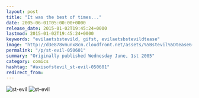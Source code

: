 ```yaml
---
layout: post
title: "It was the best of times..."
date: 2005-06-01T05:00:00+0000
release_date: 2015-01-02T19:45:24+0000
lastmod: 2015-01-02T19:45:24+0000
keywords: "evilaetsbstevild, gifst, evilaetsbstevildtease"
image: "http://d3e878vmunx8cm.cloudfront.net/assets/%5Bstevil%5Dtease6-01-05.gif"
permalink: "/p/st-evil-050601"
summary: "Originally published Wednesday June, 1st 2005"
category: comics
hashtag: "#axisofstevil_st-evil-050601"
redirect_from:
---
```


![st-evil](http://d3e878vmunx8cm.cloudfront.net/assets/%5Bstevil%5Dtease6-01-05.gif)
![st-evil](http://d3e878vmunx8cm.cloudfront.net/assets/%5Bstevil%5D06-01-05.gif)
